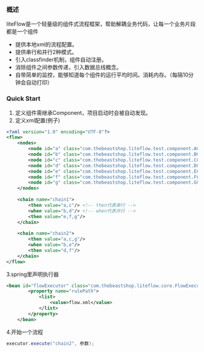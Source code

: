 ### 概述
liteFlow是一个轻量级的组件式流程框架，帮助解耦业务代码，让每一个业务片段都是一个组件

* 提供本地xml的流程配置。
* 提供串行和并行2种模式。
* 引入classfinder机制，组件自动注册。
* 消除组件之间参数传递，引入数据总线概念。
* 自带简单的监控，能够知道每个组件的运行平均时间。消耗内存。（每隔10分钟会自动打印）

### Quick Start
1. 定义组件需继承Component，项目启动时会被自动发现。
2. 定义xml配置(例子)
```xml
<?xml version="1.0" encoding="UTF-8"?>
<flow>
	<nodes>
		<node id="a" class="com.thebeastshop.liteflow.test.component.AComponent"/>
		<node id="b" class="com.thebeastshop.liteflow.test.component.BComponent"/>
		<node id="c" class="com.thebeastshop.liteflow.test.component.CComponent"/>
		<node id="d" class="com.thebeastshop.liteflow.test.component.DComponent"/>
		<node id="e" class="com.thebeastshop.liteflow.test.component.EComponent"/>
		<node id="f" class="com.thebeastshop.liteflow.test.component.FComponent"/>
		<node id="g" class="com.thebeastshop.liteflow.test.component.GComponent"/>
	</nodes>
	
	<chain name="chain1">
		<then value="a,c"/> <!-- then代表串行 -->
		<when value="b,d"/> <!-- when代表并行 -->
		<then value="e,f,g"/>
	</chain>
	
	<chain name="chain2">
		<then value="a,c,g"/>
		<when value="b,e"/>
		<then value="d,f"/>
	</chain>
</flow>
```
3.spring里声明执行器
```xml
<bean id="flowExecutor" class="com.thebeastshop.liteflow.core.FlowExecutor" init-method="init">
		<property name="rulePath">
			<list>
				<value>flow.xml</value>
			</list>
		</property>
	</bean>
```
4.开始一个流程
```java
executor.execute("chain2", 参数);
```